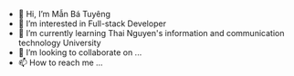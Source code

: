 - 👋 Hi, I’m Mẫn Bá Tuyêng
- 👀 I’m interested in Full-stack Developer 
- 🌱 I’m currently learning Thai Nguyen's information and communication technology University 
- 💞️ I’m looking to collaborate on ...
- 📫 How to reach me ...

<!---
TuyenCqd0708/TuyenCqd0708 is a ✨ special ✨ repository because its `README.md` (this file) appears on your GitHub profile.
You can click the Preview link to take a look at your changes.
--->
